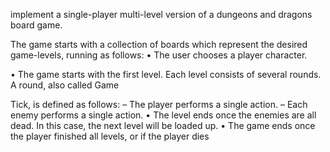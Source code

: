 implement a single-player multi-level version of a dungeons and dragons board
game.

The game starts with a collection of boards which represent the desired game-levels, running as follows:
• The user chooses a player character.

• The game starts with the first level. Each level consists of several rounds. A round, also called Game

  Tick, is defined as follows:
  – The player performs a single action.
  – Each enemy performs a single action.
• The level ends once the enemies are all dead. In this case, the next level will be loaded up.
• The game ends once the player finished all levels, or if the player dies
